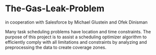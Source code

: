 # The-Gas-Leak-Problem
in cooperation with Salesforce by Michael Glustein and Ofek Dinisman


Many task scheduling problems have location and time constraints. The purpose of this project is to assist a scheduling optimizer algorithm to efficiently comply with all limitations and constraints by analyzing and preprocessing the data to create coverage zones.

